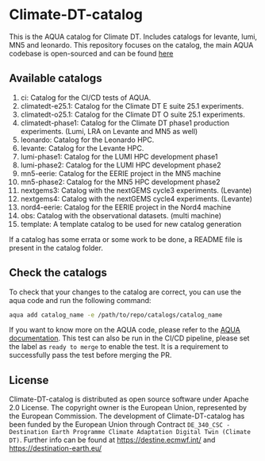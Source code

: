 # Climate-DT-catalog

This is the AQUA catalog for Climate DT. Includes catalogs for levante, lumi, MN5 and leonardo.
This repository focuses on the catalog, the main AQUA codebase is open-sourced and can be found [here](https://github.com/DestinE-Climate-DT/AQUA)
## Available catalogs

1. ci: Catalog for the CI/CD tests of AQUA.
2. climatedt-e25.1: Catalog for the Climate DT E suite 25.1 experiments.
3. climatedt-o25.1: Catalog for the Climate DT O suite 25.1 experiments.
4. climatedt-phase1: Catalog for the Climate DT phase1 production experiments. (Lumi, LRA on Levante and MN5 as well)
5. leonardo: Catalog for the Leonardo HPC.
6. levante: Catalog for the Levante HPC.
7. lumi-phase1: Catalog for the LUMI HPC development phase1
8. lumi-phase2: Catalog for the LUMI HPC development phase2
9. mn5-eerie: Catalog for the EERIE project in the MN5 machine
10. mn5-phase2: Catalog for the MN5 HPC development phase2
11. nextgems3: Catalog with the nextGEMS cycle3 experiments. (Levante)
12. nextgems4: Catalog with the nextGEMS cycle4 experiments. (Levante)
13. nord4-eerie: Catalog for the EERIE project in the Nord4 machine
14. obs: Catalog with the observational datasets. (multi machine)
15. template: A template catalog to be used for new catalog generation

If a catalog has some errata or some work to be done, a README file is present in the catalog folder.

## Check the catalogs

To check that your changes to the catalog are correct, you can use the aqua code and run the following command:

```bash
aqua add catalog_name -e /path/to/repo/catalogs/catalog_name
```

If you want to know more on the AQUA code, please refer to the [AQUA documentation](https://aqua.readthedocs.io/en/latest/index.html).
This test can also be run in the CI/CD pipeline, please set the label as `ready to merge` to enable the test.
It is a requirement to successfully pass the test before merging the PR.

## License

Climate-DT-catalog is distributed as open source software under Apache 2.0 License. The copyright owner is the European Union, represented by the European Commission. The development of Climate-DT-catalog has been funded by the European Union through Contract `DE_340_CSC - Destination Earth Programme Climate Adaptation Digital Twin (Climate DT)`. Further info can be found at https://destine.ecmwf.int/ and https://destination-earth.eu/